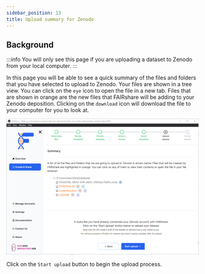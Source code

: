 ```yaml
---
sidebar_position: 13
title: Upload summary for Zenodo
---
```


## Background

:::info
You will only see this page if you are uploading a dataset to Zenodo from your local computer.
:::

In this page you will be able to see a quick summary of the files and folders that you have selected to upload to Zenodo. Your files are shown in a tree view. You can click on the `eye`
icon to open the file in a new tab. Files that are shown in orange are the new files that FAIRshare will be adding to your Zenodo deposition. Clicking on the `download` icon will download the file to your computer for you to look at.

![](./images/zenodoUploadSummary.png)

Click on the `Start upload` button to begin the upload process.
